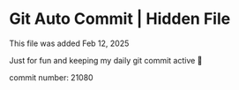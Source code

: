 # Git Auto Commit | Hidden File

This file was added Feb 12, 2025

Just for fun and keeping my daily git commit active 🤪

commit number: 21080
